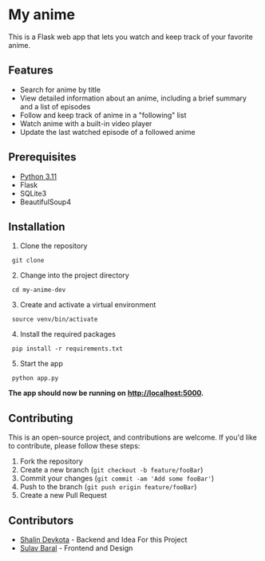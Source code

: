 # My anime

This is a Flask web app that lets you watch and keep track of your favorite anime.

## Features

* Search for anime by title
* View detailed information about an anime, including a brief summary and a list of episodes
* Follow and keep track of anime in a "following" list
* Watch anime with a built-in video player
* Update the last watched episode of a followed anime

## Prerequisites

* [Python 3.11](https://www.python.org/downloads/)
* Flask
* SQLite3
* BeautifulSoup4

## Installation

1. Clone the repository

```
 git clone
```

2. Change into the project directory

```
 cd my-anime-dev
```

3. Create and activate a virtual environment

```
 source venv/bin/activate
```

4. Install the required packages

```
 pip install -r requirements.txt
```

5. Start the app

```
 python app.py
```

**The app should now be running on** **[http://localhost:5000](http://localhost:5000/).**

## Contributing

This is an open-source project, and contributions are welcome. If you'd like to contribute, please follow these steps:

1. Fork the repository
2. Create a new branch (`git checkout -b feature/fooBar`)
3. Commit your changes (`git commit -am 'Add some fooBar'`)
4. Push to the branch (`git push origin feature/fooBar`)
5. Create a new Pull Request



## Contributors

* [Shalin Devkota](https://www.github.com/shalin-devkota) - Backend and Idea For this Project
* [Sulav Baral](https://github.com/tyzrex) - Frontend and Design
